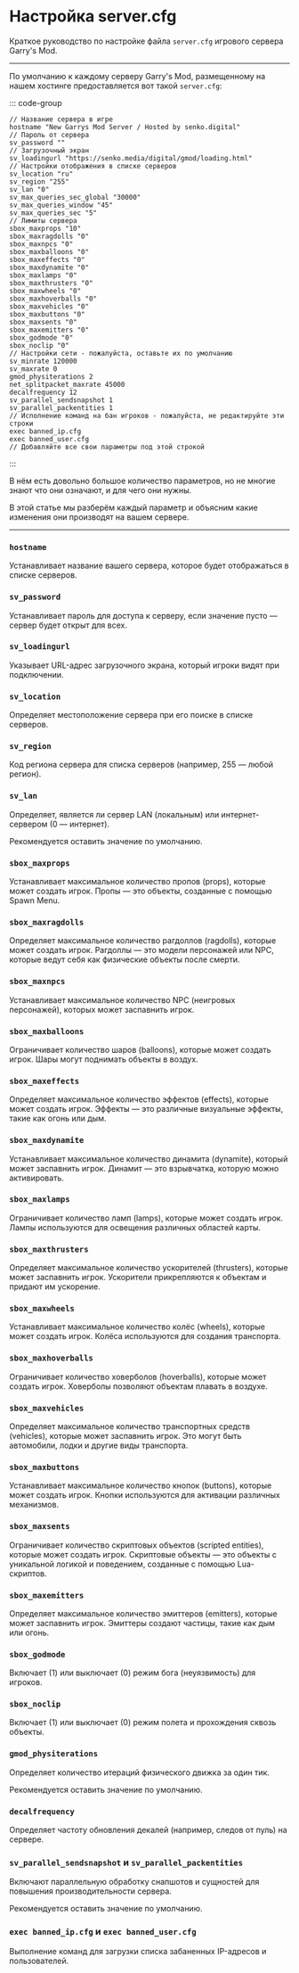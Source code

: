 <script setup>
import gmodLogo from '/components/gmodLogo.vue';
</script>

# <gmodLogo>Настройка server.cfg</gmodLogo>

Краткое руководство по настройке файла `server.cfg` игрового сервера Garry's Mod.

***

По умолчанию к каждому серверу Garry's Mod, размещенному на нашем хостинге предоставляется вот такой `server.cfg`:

::: code-group

```js:line-numbers [server.cfg]
// Название сервера в игре
hostname "New Garrys Mod Server / Hosted by senko.digital"
// Пароль от сервера
sv_password ""
// Загрузочный экран
sv_loadingurl "https://senko.media/digital/gmod/loading.html"
// Настройки отображения в списке серверов
sv_location "ru"
sv_region "255"
sv_lan "0"
sv_max_queries_sec_global "30000"
sv_max_queries_window "45"
sv_max_queries_sec "5"
// Лимиты сервера
sbox_maxprops "10"
sbox_maxragdolls "0"
sbox_maxnpcs "0"
sbox_maxballoons "0"
sbox_maxeffects "0"
sbox_maxdynamite "0"
sbox_maxlamps "0"
sbox_maxthrusters "0"
sbox_maxwheels "0"
sbox_maxhoverballs "0"
sbox_maxvehicles "0"
sbox_maxbuttons "0"
sbox_maxsents "0"
sbox_maxemitters "0"
sbox_godmode "0"
sbox_noclip "0"
// Настройки сети - пожалуйста, оставьте их по умолчанию
sv_minrate 120000
sv_maxrate 0
gmod_physiterations 2
net_splitpacket_maxrate 45000
decalfrequency 12
sv_parallel_sendsnapshot 1
sv_parallel_packentities 1
// Исполнение команд на бан игроков - пожалуйста, не редактируйте эти строки
exec banned_ip.cfg
exec banned_user.cfg
// Добавляйте все свои параметры под этой строкой
```

:::

В нём есть довольно большое количество параметров, но не многие знают что они означают, и для чего они нужны.

В этой статье мы разберём каждый параметр и объясним какие изменения они производят на вашем сервере.

***

### `hostname` <Badge type="danger" text="важно" />

Устанавливает название вашего сервера, которое будет отображаться в списке серверов.

### `sv_password` <Badge type="warning" text="обратите внимание" />

Устанавливает пароль для доступа к серверу, если значение пусто — сервер будет открыт для всех.

### `sv_loadingurl` <Badge type="warning" text="обратите внимание" />

Указывает URL-адрес загрузочного экрана, который игроки видят при подключении.

### `sv_location` <Badge type="warning" text="обратите внимание" />

Определяет местоположение сервера при его поиске в списке серверов.

### `sv_region` <Badge type="warning" text="обратите внимание" />

Код региона сервера для списка серверов (например, 255 — любой регион).

### `sv_lan` <Badge type="danger" text="осторожно" />

Определяет, является ли сервер LAN (локальным) или интернет-сервером (0 — интернет).

Рекомендуется оставить значение по умолчанию.

### `sbox_maxprops` <Badge type="warning" text="обратите внимание" />

Устанавливает максимальное количество пропов (props), которые может создать игрок. Пропы — это объекты, созданные с помощью Spawn Menu.

### `sbox_maxragdolls` <Badge type="warning" text="обратите внимание" />

Определяет максимальное количество рагдоллов (ragdolls), которые может создать игрок. Рагдоллы — это модели персонажей или NPC, которые ведут себя как физические объекты после смерти.

### `sbox_maxnpcs` <Badge type="warning" text="обратите внимание" />

Устанавливает максимальное количество NPC (неигровых персонажей), которых может заспавнить игрок.

### `sbox_maxballoons` <Badge type="warning" text="обратите внимание" />

Ограничивает количество шаров (balloons), которые может создать игрок. Шары могут поднимать объекты в воздух.

### `sbox_maxeffects` <Badge type="warning" text="обратите внимание" />

Определяет максимальное количество эффектов (effects), которые может создать игрок. Эффекты — это различные визуальные эффекты, такие как огонь или дым.

### `sbox_maxdynamite` <Badge type="warning" text="обратите внимание" />

Устанавливает максимальное количество динамита (dynamite), который может заспавнить игрок. Динамит — это взрывчатка, которую можно активировать.

### `sbox_maxlamps` <Badge type="warning" text="обратите внимание" />

Ограничивает количество ламп (lamps), которые может создать игрок. Лампы используются для освещения различных областей карты.

### `sbox_maxthrusters` <Badge type="warning" text="обратите внимание" />

Определяет максимальное количество ускорителей (thrusters), которые может заспавнить игрок. Ускорители прикрепляются к объектам и придают им ускорение.

### `sbox_maxwheels` <Badge type="warning" text="обратите внимание" />

Устанавливает максимальное количество колёс (wheels), которые может создать игрок. Колёса используются для создания транспорта.

### `sbox_maxhoverballs` <Badge type="warning" text="обратите внимание" />

Ограничивает количество ховерболов (hoverballs), которые может создать игрок. Ховерболы позволяют объектам плавать в воздухе.

### `sbox_maxvehicles` <Badge type="warning" text="обратите внимание" />

Определяет максимальное количество транспортных средств (vehicles), которые может заспавнить игрок. Это могут быть автомобили, лодки и другие виды транспорта.

### `sbox_maxbuttons` <Badge type="warning" text="обратите внимание" />

Устанавливает максимальное количество кнопок (buttons), которые может создать игрок. Кнопки используются для активации различных механизмов.

### `sbox_maxsents` <Badge type="warning" text="обратите внимание" />

Ограничивает количество скриптовых объектов (scripted entities), которые может создать игрок. Скриптовые объекты — это объекты с уникальной логикой и поведением, созданные с помощью Lua-скриптов.

### `sbox_maxemitters` <Badge type="warning" text="обратите внимание" />

Определяет максимальное количество эмиттеров (emitters), которые может заспавнить игрок. Эмиттеры создают частицы, такие как дым или огонь.

### `sbox_godmode` <Badge type="warning" text="обратите внимание" />

Включает (1) или выключает (0) режим бога (неуязвимость) для игроков.

### `sbox_noclip` <Badge type="warning" text="обратите внимание" />

Включает (1) или выключает (0) режим полета и прохождения сквозь объекты.

### `gmod_physiterations`

Определяет количество итераций физического движка за один тик.

Рекомендуется оставить значение по умолчанию.

### `decalfrequency`

Определяет частоту обновления декалей (например, следов от пуль) на сервере.

### `sv_parallel_sendsnapshot` и `sv_parallel_packentities`

Включают параллельную обработку снапшотов и сущностей для повышения производительности сервера.

Рекомендуется оставить значение по умолчанию.

### `exec banned_ip.cfg` и `exec banned_user.cfg`

Выполнение команд для загрузки списка забаненных IP-адресов и пользователей.
